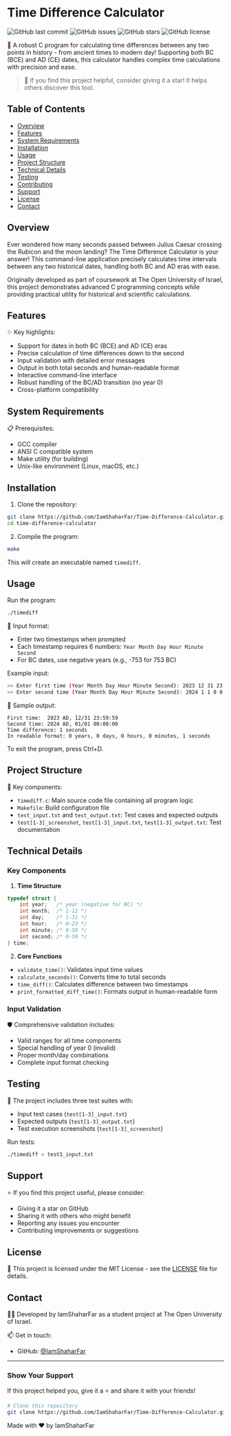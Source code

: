 # Time Difference Calculator

![GitHub last commit](https://img.shields.io/github/last-commit/IamShaharFar/Time-Difference-Calculator)
![GitHub issues](https://img.shields.io/github/issues/IamShaharFar/Time-Difference-Calculator)
![GitHub stars](https://img.shields.io/github/stars/IamShaharFar/Time-Difference-Calculator)
![GitHub license](https://img.shields.io/github/license/IamShaharFar/Time-Difference-Calculator)

🚀 A robust C program for calculating time differences between any two points in history - from ancient times to modern day! Supporting both BC (BCE) and AD (CE) dates, this calculator handles complex time calculations with precision and ease.

> 🌟 If you find this project helpful, consider giving it a star! It helps others discover this tool.

## Table of Contents
- [Overview](#overview)
- [Features](#features)
- [System Requirements](#system-requirements)
- [Installation](#installation)
- [Usage](#usage)
- [Project Structure](#project-structure)
- [Technical Details](#technical-details)
- [Testing](#testing)
- [Contributing](#contributing)
- [Support](#support)
- [License](#license)
- [Contact](#contact)

## Overview

Ever wondered how many seconds passed between Julius Caesar crossing the Rubicon and the moon landing? The Time Difference Calculator is your answer! This command-line application precisely calculates time intervals between any two historical dates, handling both BC and AD eras with ease.

Originally developed as part of coursework at The Open University of Israel, this project demonstrates advanced C programming concepts while providing practical utility for historical and scientific calculations.

## Features

✨ Key highlights:
- Support for dates in both BC (BCE) and AD (CE) eras
- Precise calculation of time differences down to the second
- Input validation with detailed error messages
- Output in both total seconds and human-readable format
- Interactive command-line interface
- Robust handling of the BC/AD transition (no year 0)
- Cross-platform compatibility

## System Requirements

📋 Prerequisites:
- GCC compiler
- ANSI C compatible system
- Make utility (for building)
- Unix-like environment (Linux, macOS, etc.)

## Installation

1. Clone the repository:
```bash
git clone https://github.com/IamShaharFar/Time-Difference-Calculator.git
cd time-difference-calculator
```

2. Compile the program:
```bash
make
```

This will create an executable named `timediff`.

## Usage

Run the program:
```bash
./timediff
```

📝 Input format:
- Enter two timestamps when prompted
- Each timestamp requires 6 numbers: `Year Month Day Hour Minute Second`
- For BC dates, use negative years (e.g., -753 for 753 BC)

Example input:
```bash
>> Enter first time (Year Month Day Hour Minute Second): 2023 12 31 23 59 59
>> Enter second time (Year Month Day Hour Minute Second): 2024 1 1 0 0 0
```

🎯 Sample output:
```
First time:  2023 AD, 12/31 23:59:59
Second time: 2024 AD, 01/01 00:00:00
Time difference: 1 seconds
In readable format: 0 years, 0 days, 0 hours, 0 minutes, 1 seconds
```

To exit the program, press Ctrl+D.

## Project Structure

📁 Key components:
- `timediff.c`: Main source code file containing all program logic
- `Makefile`: Build configuration file
- `test_input.txt` and `test_output.txt`: Test cases and expected outputs
- `test[1-3]_screenshot`, `test[1-3]_input.txt`, `test[1-3]_output.txt`: Test documentation

## Technical Details

### Key Components

1. **Time Structure**
```c
typedef struct {
    int year;   /* year (negative for BC) */
    int month;  /* 1-12 */
    int day;    /* 1-31 */
    int hour;   /* 0-23 */
    int minute; /* 0-59 */
    int second; /* 0-59 */
} time;
```

2. **Core Functions**
- `validate_time()`: Validates input time values
- `calculate_seconds()`: Converts time to total seconds
- `time_diff()`: Calculates difference between two timestamps
- `print_formatted_diff_time()`: Formats output in human-readable form

### Input Validation

🛡️ Comprehensive validation includes:
- Valid ranges for all time components
- Special handling of year 0 (invalid)
- Proper month/day combinations
- Complete input format checking

## Testing

🧪 The project includes three test suites with:
- Input test cases (`test[1-3]_input.txt`)
- Expected outputs (`test[1-3]_output.txt`)
- Test execution screenshots (`test[1-3]_screenshot`)

Run tests:
```bash
./timediff < test1_input.txt
```

## Support

⭐ If you find this project useful, please consider:
- Giving it a star on GitHub
- Sharing it with others who might benefit
- Reporting any issues you encounter
- Contributing improvements or suggestions

## License

📝 This project is licensed under the MIT License - see the [LICENSE](LICENSE) file for details.

## Contact

🧑‍💻 Developed by IamShaharFar as a student project at The Open University of Israel.

📫 Get in touch:
- GitHub: [@IamShaharFar](https://github.com/IamShaharFar)

---

### Show Your Support

If this project helped you, give it a ⭐️ and share it with your friends!

```bash
# Clone this repository
git clone https://github.com/IamShaharFar/Time-Difference-Calculator.git
```

Made with ❤️ by IamShaharFar